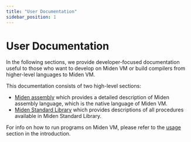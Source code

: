 ```yaml
---
title: "User Documentation"
sidebar_position: 1
---
```


# User Documentation

In the following sections, we provide developer-focused documentation useful to those who want to develop on Miden VM or build compilers from higher-level languages to Miden VM.

This documentation consists of two high-level sections:

- [Miden assembly](./assembly/index.md) which provides a detailed description of Miden assembly language, which is the native language of Miden VM.
- [Miden Standard Library](./stdlib/index.md) which provides descriptions of all procedures available in Miden Standard Library.

For info on how to run programs on Miden VM, please refer to the [usage](../usage.md) section in the introduction.
